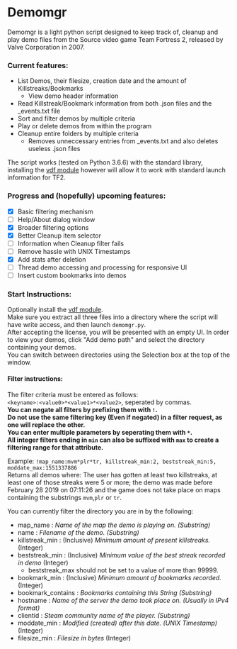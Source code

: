 # Demomgr
Demomgr is a light python script designed to keep track of, cleanup and play demo files from the Source video game Team Fortress 2, released by Valve Corporation in 2007.

### Current features:
* List Demos, their filesize, creation date and the amount of Killstreaks/Bookmarks
  * View demo header information
* Read Killstreak/Bookmark information from both .json files and the \_events.txt file
* Sort and filter demos by multiple criteria
* Play or delete demos from within the program
* Cleanup entire folders by multiple criteria
  * Removes unneccessary entries from \_events.txt and also deletes useless .json files

The script works (tested on Python 3.6.6) with the standard library, installing the [vdf module](https://pypi.org/project/vdf/) however will allow it to work with standard launch information for TF2.

### Progress and (hopefully) upcoming features:
- [x] Basic filtering mechanism
- [ ] Help/About dialog window
- [x] Broader filtering options
- [x] Better Cleanup item selector
- [ ] Information when Cleanup filter fails
- [ ] Remove hassle with UNIX Timestamps
- [x] Add stats after deletion
- [ ] Thread demo accessing and processing for responsive UI
- [ ] Insert custom bookmarks into demos

### Start Instructions:
Optionally install the [vdf module](https://pypi.org/project/vdf/).  
Make sure you extract all three files into a directory where the script will have write access, and then launch `demomgr.py`.  
After accepting the license, you will be presented with an empty UI. In order to view your demos, click "Add demo path" and select the directory containing your demos.  
You can switch between directories using the Selection box at the top of the window.  

#### Filter instructions:
The filter criteria must be entered as follows:  
`<keyname>:<value0>*<value1>*<value2>`, seperated by commas.  
**You can negate all filters by prefixing them with **`!`**.**  
**Do not use the same filtering key (Even if negated) in a filter request, as one will replace the other.**  
**You can enter multiple parameters by seperating them with **`*`**.**  
**All integer filters ending in `min` can also be suffixed with `max` to create a filtering range for that attribute.**  

Example: `!map_name:mvm*plr*tr, killstreak_min:2, beststreak_min:5, moddate_max:1551337886`  
Returns all demos where: The user has gotten at least two killstreaks, at least one of those streaks were 5 or more; the demo was made before February 28 2019 on 07:11:26 and the game does not take place on maps containing the substrings `mvm`,`plr` or `tr`.  

You can currently filter the directory you are in by the following:
 * map_name : _Name of the map the demo is playing on. (Substring)_
 * name : _Filename of the demo. (Substring)_
 * killstreak_min : (Inclusive) _Minimum amount of present killstreaks._ (Integer)
 * beststreak_min : (Inclusive) _Minimum value of the best streak recorded in demo_ (Integer)
   * beststreak_max should not be set to a value of more than 99999.
 * bookmark_min : (Inclusive) _Minimum amount of bookmarks recorded._ (Integer)
 * bookmark_contains : _Bookmarks containing this String (Substring)_
 * hostname : _Name of the server the demo took place on. (Usually in IPv4 format)_
 * clientid : _Steam community name of the player. (Substring)_
 * moddate_min : _Modified (created) after this date. (UNIX Timestamp)_ (Integer)
 * filesize_min : _Filesize in bytes_ (Integer)
